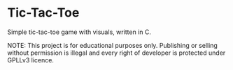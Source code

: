 # Tic-Tac-Toe
Simple tic-tac-toe game with visuals, written in C.

NOTE: This project is for educational purposes only. Publishing or selling without permission is illegal and every right of developer is protected under GPLLv3 licence.
